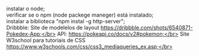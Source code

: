 instalar o node;</br>
verificar se o npm (node packege maneger) está instalado;</br>
instalar a biblioteca "npm instal -g http-server";</br>
Dribbble: Site de modelelos de layout https://dribbble.com/shots/6540871-Pokedex-App;</br>
API: https://pokeapi.co/docs/v2#pokemon;</br>
Site W3school para tutoriais de CSS https://www.w3schools.com/css/css3_mediaqueries_ex.asp;</br>
